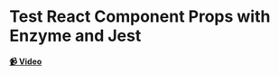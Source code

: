 # Test React Component Props with Enzyme and Jest

**[📹 Video](https://egghead.io/lessons/react-test-react-component-props-with-enzyme-and-jest)**

